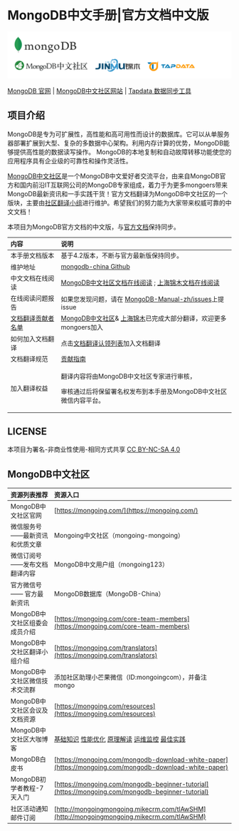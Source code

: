 # MongoDB中文手册\|官方文档中文版

![](.gitbook/assets/fan-yi-wen-dang-tu-pian-.png)

[MongoDB 官网](https://www.mongodb.com/) \| [MongoDB中文社区网站](https://mongoing.com/) \|  [Tapdata 数据同步工具](https://cloud.tapdata.net/)

## 项目介绍

MongoDB是专为可扩展性，高性能和高可用性而设计的数据库。它可以从单服务器部署扩展到大型、复杂的多数据中心架构。利用内存计算的优势，MongoDB能够提供高性能的数据读写操作。 MongoDB的本地复制和自动故障转移功能使您的应用程序具有企业级的可靠性和操作灵活性。

[MongoDB中文社区](https://mongoing.com/)是一个MongoDB中文爱好者交流平台，由来自MongoDB官方和国内前沿IT互联网公司的MongoDB专家组成，着力于为更多mongoers带来MongoDB最新资讯和一手实践干货！官方文档翻译为MongoDB中文社区的一个版块，主要由[社区翻译小组](https://mongoing.com/translators)进行维护。希望我们的努力能为大家带来权威可靠的中文文档！

本项目为MongoDB官方文档的中文版，与[官方文档](https://docs.mongodb.com/manual/)保持同步。

<table>
  <thead>
    <tr>
      <th style="text-align:left">&#x5185;&#x5BB9;</th>
      <th style="text-align:left">&#x8BF4;&#x660E;</th>
    </tr>
  </thead>
  <tbody>
    <tr>
      <td style="text-align:left">&#x672C;&#x624B;&#x518C;&#x6587;&#x6863;&#x7248;&#x672C;</td>
      <td style="text-align:left">&#x57FA;&#x4E8E;4.2&#x7248;&#x672C;&#xFF0C;&#x4E0D;&#x65AD;&#x4E0E;&#x5B98;&#x65B9;&#x6700;&#x65B0;&#x7248;&#x4FDD;&#x6301;&#x540C;&#x6B65;&#x3002;</td>
    </tr>
    <tr>
      <td style="text-align:left">&#x7EF4;&#x62A4;&#x5730;&#x5740;</td>
      <td style="text-align:left"><a href="https://github.com/mongodb-china/MongoDB-CN-Manual">mongodb-china Github</a>
      </td>
    </tr>
    <tr>
      <td style="text-align:left">&#x4E2D;&#x6587;&#x6587;&#x6863;&#x5728;&#x7EBF;&#x9605;&#x8BFB;</td>
      <td
      style="text-align:left"><a href="https://docs.mongoing.com/">MongoDB&#x4E2D;&#x6587;&#x793E;&#x533A;&#x6587;&#x6863;&#x5728;&#x7EBF;&#x9605;&#x8BFB;</a> ;
        <a
        href="https://docs.jinmu.info/MongoDB-Manual-zh/">&#x4E0A;&#x6D77;&#x9526;&#x6728;&#x6587;&#x6863;&#x5728;&#x7EBF;&#x9605;&#x8BFB;</a>
          </td>
    </tr>
    <tr>
      <td style="text-align:left">&#x5728;&#x7EBF;&#x9605;&#x8BFB;&#x95EE;&#x9898;&#x62A5;&#x544A;</td>
      <td
      style="text-align:left">&#x5982;&#x679C;&#x60A8;&#x53D1;&#x73B0;&#x95EE;&#x9898;&#xFF0C;&#x8BF7;&#x5728;
        <a
        href="https://github.com/mongodb-china/MongoDB-CN-Manual/issues">MongoDB-Manual-zh/issues</a>&#x4E0A;&#x63D0; issue</td>
    </tr>
    <tr>
      <td style="text-align:left"><a href="https://github.com/mongodb-china/MongoDB-CN-Manual/blob/master/List-of-contributors.md">&#x6587;&#x6863;&#x7FFB;&#x8BD1;&#x8D21;&#x732E;&#x8005;&#x540D;&#x5355;</a>
      </td>
      <td style="text-align:left"><a href="https://mongoing.com/">MongoDB&#x4E2D;&#x6587;&#x793E;&#x533A;</a>&amp;
        <a
        href="http://www.jinmuinfo.com/">&#x4E0A;&#x6D77;&#x9526;&#x6728;</a>&#x5DF2;&#x5B8C;&#x6210;&#x5927;&#x90E8;&#x5206;&#x7FFB;&#x8BD1;&#xFF0C;&#x6B22;&#x8FCE;&#x66F4;&#x591A;mongoers&#x52A0;&#x5165;</td>
    </tr>
    <tr>
      <td style="text-align:left">&#x5982;&#x4F55;&#x52A0;&#x5165;&#x6587;&#x6863;&#x7FFB;&#x8BD1;</td>
      <td
      style="text-align:left">&#x70B9;&#x51FB;<a href="https://github.com/mongodb-china/MongoDB-CN-Manual/blob/master/Document-translation-claim-list.md">&#x6587;&#x6863;&#x7FFB;&#x8BD1;&#x8BA4;&#x9886;&#x5217;&#x8868;</a>&#x52A0;&#x5165;&#x6587;&#x6863;&#x7FFB;&#x8BD1;</td>
    </tr>
    <tr>
      <td style="text-align:left">&#x6587;&#x6863;&#x7FFB;&#x8BD1;&#x89C4;&#x8303;</td>
      <td style="text-align:left"><a href="https://github.com/mongodb-china/MongoDB-CN-Manual/blob/master/CONTRIBUTING.md">&#x8D21;&#x732E;&#x6307;&#x5357;</a>
      </td>
    </tr>
    <tr>
      <td style="text-align:left">&#x52A0;&#x5165;&#x7FFB;&#x8BD1;&#x6743;&#x76CA;</td>
      <td style="text-align:left">
        <p>&#x7FFB;&#x8BD1;&#x5185;&#x5BB9;&#x5C06;&#x7531;MongoDB&#x4E2D;&#x6587;&#x793E;&#x533A;&#x4E13;&#x5BB6;&#x8FDB;&#x884C;&#x5BA1;&#x6838;&#xFF0C;</p>
        <p>&#x5BA1;&#x6838;&#x901A;&#x8FC7;&#x540E;&#x5C06;&#x4FDD;&#x7559;&#x7F72;&#x540D;&#x6743;&#x53D1;&#x5E03;&#x5230;&#x672C;&#x624B;&#x518C;&#x53CA;MongoDB&#x4E2D;&#x6587;&#x793E;&#x533A;&#x5FAE;&#x4FE1;&#x5185;&#x5BB9;&#x5E73;&#x53F0;&#x3002;</p>
      </td>
    </tr>
  </tbody>
</table>

## LICENSE

本项目为署名-非商业性使用-相同方式共享 [CC BY-NC-SA 4.0](https://creativecommons.org/licenses/by-nc-sa/4.0/deed.zh)

## MongoDB中文社区

| 资源列表推荐 | 资源入口 |
| :--- | :--- |
| MongoDB中文社区官网 | [https://mongoing.com/](https://mongoing.com/) |
| 微信服务号 ——最新资讯和优质文章 | Mongoing中文社区（mongoing-mongoing） |
| 微信订阅号 ——发布文档翻译内容 | MongoDB中文用户组（mongoing123） |
| 官方微信号 —— 官方最新资讯 | MongoDB数据库（MongoDB-China） |
| MongoDB中文社区组委会成员介绍 | [https://mongoing.com/core-team-members](https://mongoing.com/core-team-members) |
| MongoDB中文社区翻译小组介绍 | [https://mongoing.com/translators](https://mongoing.com/translators) |
| MongoDB中文社区微信技术交流群 | 添加社区助理小芒果微信（ID:mongoingcom），并备注 mongo |
| MongoDB中文社区会议及文档资源 | [https://mongoing.com/resources](https://mongoing.com/resources) |
| MongoDB中文社区大咖博客 | [基础知识](https://mongoing.com/basic-knowledge)  [性能优化](https://mongoing.com/performance-optimization)  [原理解读](https://mongoing.com/interpretation-of-principles)  [运维监控](https://mongoing.com/operation-and-maintenance-monitoring)  [最佳实践](https://mongoing.com/best-practices) |
| MongoDB白皮书 | [https://mongoing.com/mongodb-download-white-paper](https://mongoing.com/mongodb-download-white-paper) |
| MongoDB初学者教程-7天入门 | [https://mongoing.com/mongodb-beginner-tutorial](https://mongoing.com/mongodb-beginner-tutorial) |
| 社区活动通知邮件订阅 | [http://mongoingmongoing.mikecrm.com/tlAwSHM](http://mongoingmongoing.mikecrm.com/tlAwSHM) |

